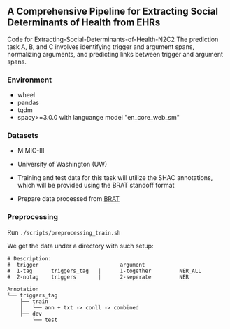 ## A Comprehensive Pipeline for Extracting Social Determinants of Health from EHRs

Code for Extracting-Social-Determinants-of-Health-N2C2
The prediction task A, B, and C involves identifying trigger and argument spans, normalizing arguments, and predicting links between trigger and argument spans. 



### Environment
- wheel
- pandas
- tqdm
- spacy>=3.0.0 with languange model "en_core_web_sm"

### Datasets

- MIMIC-III
- University of Washington (UW)

- Training and test data for this task will utilize the SHAC annotations, which will be provided using the BRAT standoff format
- Prepare data processed from [BRAT](https://github.com/Lybarger/brat_scoring)


### Preprocessing

Run `./scripts/preprocessing_train.sh`

We get the data under a directory with such setup:

```
# Description:
#  trigger                          argument
#  1-tag      triggers_tag   |      1-together         NER_ALL
#  2-notag    triggers       |      2-seperate         NER

Annotation
└── triggers_tag
	├── train
	│   └── ann + txt -> conll -> combined 
 	├── dev
        └── test

```






